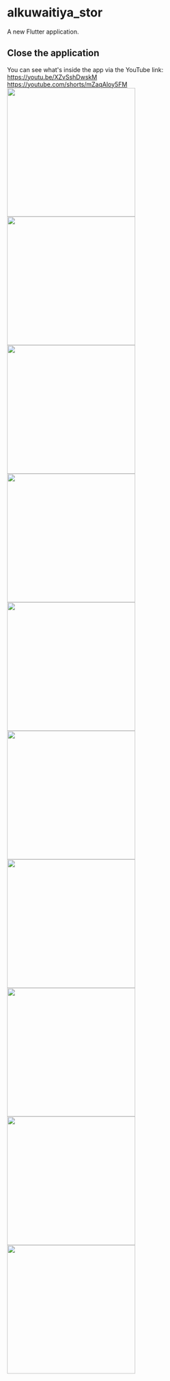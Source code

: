 # alkuwaitiya_stor

A new Flutter application.

## Close the application

You can see what's inside the app via the YouTube link:<br>
https://youtu.be/XZvSshDwskM<br>
https://youtube.com/shorts/mZaqAloy5FM<br>
<image src="https://github.com/adnan1852001/calender/assets/80911322/623f117f-8d8a-4249-b96a-984ed4cef0d6" width=300 >
<image src="https://github.com/adnan1852001/calender/assets/80911322/f6ea14c6-d3df-4a94-8bc4-58bfe2c226e4" width=300>
<image src="https://github.com/adnan1852001/calender/assets/80911322/7020f772-4492-41e1-bd2b-12916884f9d6" width=300>
<image src="https://github.com/adnan1852001/calender/assets/80911322/7e04b61c-2f5f-488a-b01b-8861696ac168" width=300>
<image src="https://github.com/adnan1852001/calender/assets/80911322/6ca9e609-72ce-423f-8a68-7a1a2affcce5" width=300>
<image src="https://github.com/adnan1852001/calender/assets/80911322/e3516973-e53a-4b2d-a397-eee7b66d3184" width=300>
<image src="https://github.com/adnan1852001/calender/assets/80911322/e3516973-e53a-4b2d-a397-eee7b66d3184" width=300>
<image src="https://github.com/adnan1852001/calender/assets/80911322/e3516973-e53a-4b2d-a397-eee7b66d3184" width=300>
<image src="https://github.com/adnan1852001/calender/assets/80911322/9b492004-681c-426d-a359-b83e6d497ce2" width=300>
<image src="https://github.com/adnan1852001/calender/assets/80911322/15edc269-53b8-4393-9b20-af53d475c45d" width=300>




